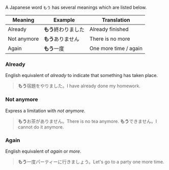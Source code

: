 A Japanese word `もう` has several meanings which are listed below.

|Meaning|Example|Translation|
|-|-|-|
|Already|**もう**終わりました|Already finished|
|Not anymore|**もう**ありません|There is no more|
|Again|**もう**一度|One more time / again|

### Already
English equivalent of *already* to indicate that something has taken place.
>**もう**宿題をやりました。I have already done my homework.

### Not anymore
Express a limitation with *not anymore*.
>**もう**お茶がありません。There is no tea anymore.
>**もう**できません。I cannot do it anymore.

### Again
English equivalent of *again* or *more*.
>**もう**一度パーティーに行きましょう。Let's go to a party one more time.